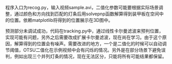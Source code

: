程序入口为recog.py，输入视频sample.avi，二值化参数可能要根据实际场景调整，通过颜色和方向找到匹配的灯条后用solvepnp函数解算得到装甲板在空间中的位置。依赖matplotlib将得到的位置展示在3D图中。

预测部分未调试成功，代码在tracking.py中，通过线性卡尔曼滤波来预判位置，实现可能有问题，另外之后需要改成扩展卡尔曼滤波，现在尚在学习。由于这个原因，解算得到的位置会有噪声。需要改进的地方，一个是二值化的时候可以自动调节阈值，OTSU二值化在示例视频中会有闪烁的情况。另外是在部分场景下避免误判，例如出现三个并列灯条的情况，现在无法区分，只能将所有可能结果都保留。